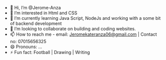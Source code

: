 - 👋 Hi, I’m @Jerome-Anza
- 👀 I’m interested in Html and CSS
- 🌱 I’m currently learning Java Script, NodeJs and working with a some bit of backend development
- 💞️ I’m looking to collaborate on building and coding websites.
- 📫 How to reach me - email: Jeromekateranza06@gmail.com | Contact no: 07015656325
- 😄 Pronouns: ...
- ⚡ Fun fact: Football | Drawing | Writing

<!---
Jerome-Anza/Jerome-Anza is a ✨ special ✨ repository because its `README.md` (this file) appears on your GitHub profile.
You can click the Preview link to take a look at your changes.
--->
